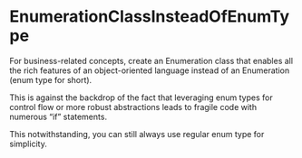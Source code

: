 # EnumerationClassInsteadOfEnumType

For business-related concepts, create an Enumeration class that enables all the rich features of an object-oriented language instead of an Enumeration (enum type for short).

This is against the backdrop of the fact that leveraging enum types for control flow or more robust abstractions leads to fragile code with numerous “if” statements.

This notwithstanding, you can still always use regular enum type for simplicity.
